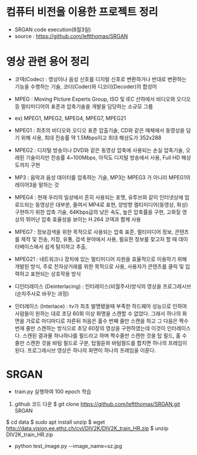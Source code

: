 # 컴퓨터 비전을 이용한 프로젝트 정리
- SRGAN code execution(8월3일)
- source : https://github.com/leftthomas/SRGAN

# 영상 관련 용어 정리
- 코덱(Codec) : 영상이나 음성 신호를 디지털 신호로 변환하거나 반대로 변환하는 기능을 수행하는 기술, 코더(Coder)와 디코더(Decoder)의 합성어
- MPEG : Moving Picture Experts Group, ISO 및 IEC 산하에서 비디오와 오디오 등 멀티미디어의 표준과 압축기술을 개발을 담당하는 소규모 그룹 
- ex) MPEG1, MPEG2, MPEG4, MPEG7, MPEG21
- MPEG1 : 최초의 비디오와 오디오 표준 압출기술, CD와 같은 매체에서 동영상을 담기 위해 사용, 최대 전송률 약 1.5Mbps이고 최대 해상도가 352x288
- MPEG2 : 디지털 방송이나 DVD와 같은 동영상 압축에 사용되는 손실 압축기술, 오래된 기술이지만 전송률 4~100Mbps, 아직도 디지털 방송에서 사용, Full HD 해상도까지 구현
- MP3 : 음악과 음성 데이터를 압축하는 기술, MP3는 MPEG3 가 아니라 MPEG1의 레이어3을 말하는 것
- MPEG4 : 현재 우리의 일상에서 흔히 사용되는 포맷, 유투브와 같이 인터넷상에 업로드되는 동영상은 대부분, 줄여서 MP4로 표현, 양방향 멀티미디어(동영상, 화상)구현하기 위한 압축 기술, 64Kbps급의 낮은 속도, 높은 압축률을 구현, 고화질 영상의 뛰어난 압축 효율성을 보이는 H.264 코덱과 함께 사용
- MPEG7 : 정보검색을 위한 목적으로 사용되는 압축 표준, 멀티미디어 정보, 콘텐츠를 제작 및 전송, 저장, 유통, 검색 분야에서 사용, 필요한 정보를 찾고자 할 때 데이터베이스에서 쉽게 탐지하고 추출, 
- MPEG21 : 네트워크나 장치에 있는 멀티미디어 자원을 효율적으로 이용하기 위해 개발된 방식, 주로 전자상거래를 위한 목적으로 사용, 사용자가 콘텐츠를 클릭 및 입력하고 표현되는 상호작용 방식 

- 디인터레이스 (Deinterlacing) : 인터레이스(비월주사)방식의 영상을 프로그레시브(순차주사로 바꾸는 과정)
- 인터레이스 (Interlace) : tv가 최초 발명됐을때 부족한 하드웨어 성능으로 인하여 사람들이 원하는 대로 초당 60회 이상 화명을 스캔할 수 없었다. 그래서 하나의 화면을 가로로 마디마디로 자른뒤 처음은 홀수 번째 줄만 스캔을 하고 그 다음은 짝수 번재 줄만 스캔하는 방식으로 초당 60장의 영상을 구현하였는데 이것이 인터레이스다. 스캔된 결과물 하나하나를 필드라고 하며 짝수줄만 스캔한 것을 탑 필드, 홀 수 줄만 스캔한 것을 바텀 필드로 구분, 탑필듣와 바텀필드를 합치면 하나의 프레임이 된다. 프로그레시브 영상은 하나의 화면이 하나의 프레임을 이룬다.

#  SRGAN 
- train.py 실행하여 100 epoch 학습
1. github 코드 다운
$ git clone https://github.com/leftthomas/SRGAN.git SRGAN

$ cd data
$ sudo apt install unzip
$ wget http://data.vision.ee.ethz.ch/cvl/DIV2K/DIV2K_train_HR.zip
$ unzip DIV2K_train_HR.zip


- python test_image.py --image_name=sz.jpg


